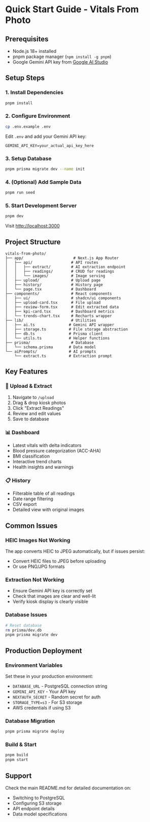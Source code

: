 # Quick Start Guide - Vitals From Photo

## Prerequisites
- Node.js 18+ installed
- pnpm package manager (`npm install -g pnpm`)
- Google Gemini API key from [Google AI Studio](https://makersuite.google.com/app/apikey)

## Setup Steps

### 1. Install Dependencies
```bash
pnpm install
```

### 2. Configure Environment
```bash
cp .env.example .env
```

Edit `.env` and add your Gemini API key:
```
GEMINI_API_KEY=your_actual_api_key_here
```

### 3. Setup Database
```bash
pnpm prisma migrate dev --name init
```

### 4. (Optional) Add Sample Data
```bash
pnpm run seed
```

### 5. Start Development Server
```bash
pnpm dev
```

Visit [http://localhost:3000](http://localhost:3000)

## Project Structure

```
vitals-from-photo/
├── app/                      # Next.js App Router
│   ├── api/                 # API routes
│   │   ├── extract/         # AI extraction endpoint
│   │   ├── readings/        # CRUD for readings
│   │   └── images/          # Image serving
│   ├── upload/              # Upload page
│   ├── history/             # History page
│   └── page.tsx             # Dashboard
├── components/              # React components
│   ├── ui/                  # shadcn/ui components
│   ├── upload-card.tsx      # File upload
│   ├── review-form.tsx      # Edit extracted data
│   ├── kpi-card.tsx         # Dashboard metrics
│   └── trends-chart.tsx     # Recharts wrapper
├── lib/                     # Utilities
│   ├── ai.ts               # Gemini API wrapper
│   ├── storage.ts          # File storage abstraction
│   ├── db.ts               # Prisma client
│   └── utils.ts            # Helper functions
├── prisma/                  # Database
│   └── schema.prisma       # Data model
└── aiPrompts/              # AI prompts
    └── extract.ts          # Extraction prompt

```

## Key Features

### 📸 Upload & Extract
1. Navigate to `/upload`
2. Drag & drop kiosk photos
3. Click "Extract Readings"
4. Review and edit values
5. Save to database

### 📊 Dashboard
- Latest vitals with delta indicators
- Blood pressure categorization (ACC-AHA)
- BMI classification
- Interactive trend charts
- Health insights and warnings

### 📋 History
- Filterable table of all readings
- Date range filtering
- CSV export
- Detailed view with original images

## Common Issues

### HEIC Images Not Working
The app converts HEIC to JPEG automatically, but if issues persist:
- Convert HEIC files to JPEG before uploading
- Or use PNG/JPG formats

### Extraction Not Working
- Ensure Gemini API key is correctly set
- Check that images are clear and well-lit
- Verify kiosk display is clearly visible

### Database Issues
```bash
# Reset database
rm prisma/dev.db
pnpm prisma migrate dev
```

## Production Deployment

### Environment Variables
Set these in your production environment:
- `DATABASE_URL` - PostgreSQL connection string
- `GEMINI_API_KEY` - Your API key
- `NEXTAUTH_SECRET` - Random secret for auth
- `STORAGE_TYPE=s3` - For S3 storage
- AWS credentials if using S3

### Database Migration
```bash
pnpm prisma migrate deploy
```

### Build & Start
```bash
pnpm build
pnpm start
```

## Support

Check the main README.md for detailed documentation on:
- Switching to PostgreSQL
- Configuring S3 storage
- API endpoint details
- Data model specifications